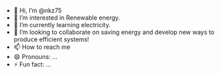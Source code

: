 - 👋 Hi, I’m @nkz75
- 👀 I’m interested in Renewable energy.
- 🌱 I’m currently learning electricity.
- 💞️ I’m looking to collaborate on saving energy and develop new ways to produce efficient systems!
- 📫 How to reach me 
- 😄 Pronouns: ...
- ⚡ Fun fact: ...

<!---
nkz75/nkz75 is a ✨ special ✨ repository because its `README.md` (this file) appears on your GitHub profile.
You can click the Preview link to take a look at your changes.
--->
